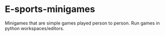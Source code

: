# E-sports-minigames
Minigames that are simple games played person to person. Run games in python workspaces/editors.
